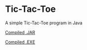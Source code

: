 # Tic-Tac-Toe
A simple Tic-Tac-Toe program in Java

[Compiled .JAR](http://skystudioapps.com/file/tictactoe/TicTacToe.jar)

[Compiled .EXE](http://skystudioapps.com/file/tictactoe/TicTacToe.exe)
